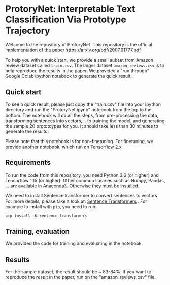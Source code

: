 # ProtoryNet: Interpretable Text Classification Via Prototype Trajectory

Welcome to the repository of ProtoryNet. This repository is the official implementation of the paper https://arxiv.org/pdf/2007.01777.pdf

To help you with a quick start, we provide a small subset from Amazon review dataset called ```train.csv```. The larger dataset ```amazon_reviews.csv``` is to help reproduce the results in the paper. We provided a "run through" Google Colab ipython notebook to generate the quick result.

## Quick start
To see a quick result, please just copy the "train.csv" file into your ipython directory and run the "ProtoryNet.ipynb" notebook from the top to the bottom. The notebook will do all the steps, from pre-processing the data, transforming sentences into vectors,... to training the model, and generating the sample 20 prototoypes for you. It should take less than 30 minutes to generate the results.

Please note that this notebook is for non-finetuning. For finetuning, we provide another notebook, which run on Tensorflow 2.x

## Requirements

To run the code from this repository, you need Python 3.6 (or higher) and Tensorflow 1.15 (or higher). Other common libraries such as Numpy, Pandas, ... are available in Anaconda3. Otherwise they must be installed. 

We need to install Sentence transformer to convert sentences to vectors. For more details, please take a look at: [Sentence Transformers](https://github.com/UKPLab/sentence-transformers) . For example to install with ``` pip ```, you need to run:

  ```
  pip install -U sentence-transformers
  ```

## Training, evaluation 

We provided the code for training and evaluating in the notebook.

## Results

For the sample dataset, the result should be ~ 83-84%. If you want to reproduce the result in the paper, run on the "amazon_reviews.csv" file.




